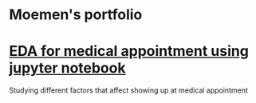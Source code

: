# Moemen's portfolio

# [EDA for medical appointment using jupyter notebook](https://github.com/MoemenMamdouh99/Medical-Show-up-appointment)

Studying different factors that affect showing up at medical appointment

